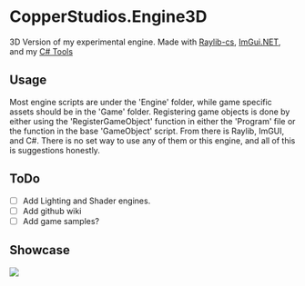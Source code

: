# CopperStudios.Engine3D
3D Version of my experimental engine. Made with [Raylib-cs](https://github.com/ChrisDill/Raylib-cs), [ImGui.NET](https://github.com/mellinoe/ImGui.NET), and my [C# Tools](https://github.com/OlympianGames/CopperStudios.CsTools)

## Usage
Most engine scripts are under the 'Engine' folder, while game specific assets should be in the 'Game' folder. Registering game objects is done by either using the 'RegisterGameObject' function in either the 'Program' file or the function in the base 'GameObject' script. From there is Raylib, ImGUI, and C#. There is no set way to use any of them or this engine, and all of this is suggestions honestly.

## ToDo

 - [ ] Add Lighting and Shader engines.
 - [ ] Add github wiki
 - [ ] Add game samples?

## Showcase
![](https://raw.githubusercontent.com/OlympianGames/OlympianGames/main/assets/github/engine3d/5-5-2023_ReadMe_Showcase.png)
